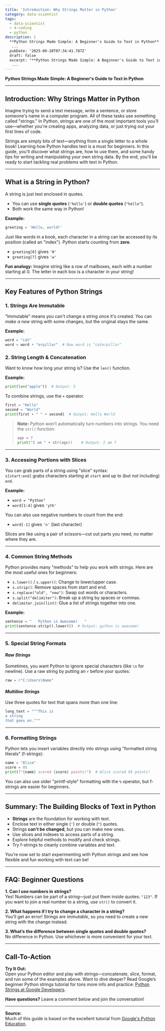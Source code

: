 ```yaml
---
title: 'Introduction: Why Strings Matter in Python'
category: data-scientist
tags:
  - data-scientist
  - 4-coding
  - python
description: |
  **Python Strings Made Simple: A Beginner's Guide to Text in Python** ---\nImagine trying to send a text message, write a sentence, or store someone's
   ...
  pubDate: '2025-09-28T07:34:41.787Z'
  draft: false
  excerpt: "**Python Strings Made Simple: A Beginner's Guide to Text in Python** ---\nImagine trying to send a text message, write a sentence, or store someone's"
   ...
---
```


**Python Strings Made Simple: A Beginner's Guide to Text in Python**

---

## Introduction: Why Strings Matter in Python

Imagine trying to send a text message, write a sentence, or store someone's name in a computer program. All of these tasks use something called "strings." In Python, strings are one of the most important tools you'll use—whether you're creating apps, analyzing data, or just trying out your first lines of code.

Strings are simply bits of text—anything from a single letter to a whole book! Learning how Python handles text is a must for beginners. In this guide, you'll discover what strings are, how to use them, and some handy tips for writing and manipulating your own string data. By the end, you'll be ready to start tackling real problems with text in Python.

---

## What is a String in Python?

A string is just text enclosed in quotes.  
- You can use **single quotes** (`'hello'`) or **double quotes** (`"hello"`).  
- Both work the same way in Python!

**Example:**  
```python
greeting = 'Hello, world!'
```

Just like words in a book, each character in a string can be accessed by its position (called an "index"). Python starts counting from **zero**.  
- `greeting[0]` gives `'H'`
- `greeting[7]` gives `'w'`

**Fun analogy:** Imagine string like a row of mailboxes, each with a number starting at 0. The letter in each box is a character in your string!

---

## Key Features of Python Strings

### 1. **Strings Are Immutable**

"Immutable" means you can't change a string once it's created. You can *make a new* string with some changes, but the original stays the same.

**Example:**  
```python
word = "cat"
word = word + "erpillar"  # Now word is "caterpillar"
```

### 2. **String Length & Concatenation**

Want to know how long your string is? Use the `len()` function.

**Example:**  
```python
print(len("apple"))  # Output: 5
```

To combine strings, use the `+` operator.

```python
first = "Hello"
second = "World"
print(first + " " + second)  # Output: Hello World
```

> **Note:** Python won't automatically turn numbers into strings. You need the `str()` function:
>
> ```python
> age = 7
> print("I am " + str(age))    # Output: I am 7
> ```

---

### 3. **Accessing Portions with Slices**

You can grab parts of a string using "slice" syntax:  
`s[start:end]` grabs characters starting at `start` and up to (but not including) `end`.

**Example:**  
- `word = "Python"`
- `word[1:4]` gives `'yth'`

You can also use negative numbers to count from the end:
- `word[-1]` gives `'n'` (last character)

Slices are like using a pair of scissors—cut out parts you need, no matter where they are.

---

### 4. **Common String Methods**

Python provides many "methods" to help you work with strings. Here are the most useful ones for beginners:

- `s.lower()` / `s.upper()`: Change to lower/upper case.
- `s.strip()`: Remove spaces from start and end.
- `s.replace("old", "new")`: Swap out words or characters.
- `s.split("delimiter")`: Break up a string by spaces or commas.
- `delimiter.join(list)`: Glue a list of strings together into one.

**Example:**  
```python
sentence = "   Python is Awesome!   "
print(sentence.strip().lower())  # Output: python is awesome!
```

---

### 5. **Special String Formats**

#### *Raw Strings*

Sometimes, you want Python to ignore special characters (like `\n` for newline). Use a raw string by putting an `r` before your quotes:

```python
raw = r"C:\Users\Name"
```

#### *Multiline Strings*

Use three quotes for text that spans more than one line:

```python
long_text = """This is
a string
that goes on."""
```

---

### 6. **Formatting Strings**

Python lets you insert variables directly into strings using "formatted string literals" (f-strings):

```python
name = "Alice"
score = 95
print(f"{name} scored {score} points!")  # Alice scored 95 points!
```

You can also use older "printf-style" formatting with the `%` operator, but f-strings are easier for beginners.

---

## Summary: The Building Blocks of Text in Python

- **Strings** are the foundation for working with text.
- Enclose text in either single (`'`) or double (`"`) quotes.
- Strings **can't be changed**, but you can make new ones.
- Use slices and indexes to access parts of a string.
- Explore helpful methods to modify and check strings.
- Try f-strings to cleanly combine variables and text.

You’re now set to start experimenting with Python strings and see how flexible and fun working with text can be!

---

## FAQ: Beginner Questions

**1. Can I use numbers in strings?**  
Yes! Numbers can be part of a string—just put them inside quotes: `"123"`. If you want to join a real number to a string, use `str()` to convert it.

**2. What happens if I try to change a character in a string?**  
You'll get an error! Strings are *immutable*, so you need to create a new string with the change instead.

**3. What’s the difference between single quotes and double quotes?**  
No difference in Python. Use whichever is more convenient for your text.

---

## Call-To-Action

**Try It Out:**  
Open your Python editor and play with strings—concatenate, slice, format, and run some of the examples above. Want to dive deeper? Read Google’s beginner Python strings tutorial for tons more info and practice: [Python Strings at Google Developers](https://developers.google.com/edu/python/strings).

**Have questions?** Leave a comment below and join the conversation!

---

**Source:**  
Much of this guide is based on the excellent tutorial from [Google's Python Education](https://developers.google.com/edu/python/strings).
